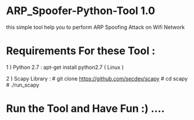 # ARP_Spoofer-Python-Tool 1.0

this simple tool help you to perform ARP Spoofing Attack on Wifi Network 


# Requirements For these Tool :

1 ) Python 2.7 : apt-get install python2.7 ( Linux )

2 ) Scapy Library : # git clone https://github.com/secdev/scapy # cd scapy # ./run_scapy

# Run the Tool and Have Fun :) ....
  
  
